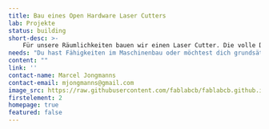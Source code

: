 ```yaml
---
title: Bau eines Open Hardware Laser Cutters
lab: Projekte
status: building
short-desc: >-
    Für unsere Räumlichkeiten bauen wir einen Laser Cutter. Die volle Dokumentation des Laser Saur gibt es <a href="https://www.lasersaur.com/">hier</a>. Vielen Dank für die bisherige finanzielle Unterstützung!
needs: "Du hast Fähigkeiten im Maschinenbau oder möchtest dich grundsätzlich einbringen? Aktuell entwickeln wir noch das Absaugsystem und freuen uns über Hilfe!"
content: ""
link: ''
contact-name: Marcel Jongmanns
contact-email: mjongmanns@gmail.com
image_src: https://raw.githubusercontent.com/fablabcb/fablabcb.github.io/master/assets/img/projects/lasersaur_slides_01.jpg
firstelement: 2
homepage: true
featured: false
---
```

